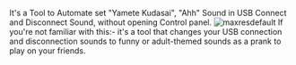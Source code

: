 It's a Tool to Automate set "Yamete Kudasai", "Ahh" Sound in USB Connect and Disconnect Sound, without opening Control panel.
![maxresdefault](https://github.com/user-attachments/assets/9400911a-0044-49d8-92dc-d1627fc762ae)
If you're not familiar with this:- it's a tool that changes your USB connection and disconnection sounds to funny or adult-themed sounds as a prank to play on your friends.

